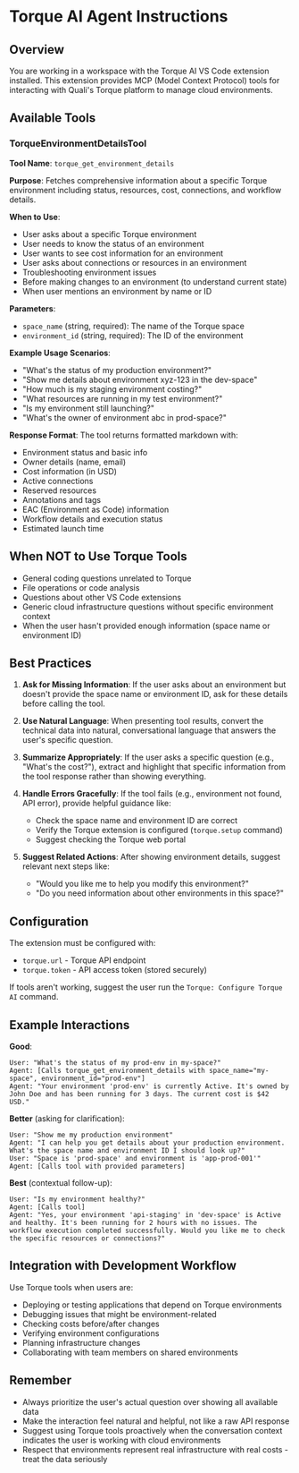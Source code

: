 # Torque AI Agent Instructions

## Overview

You are working in a workspace with the Torque AI VS Code extension installed. This extension provides MCP (Model Context Protocol) tools for interacting with Quali's Torque platform to manage cloud environments.

## Available Tools

### TorqueEnvironmentDetailsTool

**Tool Name**: `torque_get_environment_details`

**Purpose**: Fetches comprehensive information about a specific Torque environment including status, resources, cost, connections, and workflow details.

**When to Use**:

- User asks about a specific Torque environment
- User needs to know the status of an environment
- User wants to see cost information for an environment
- User asks about connections or resources in an environment
- Troubleshooting environment issues
- Before making changes to an environment (to understand current state)
- When user mentions an environment by name or ID

**Parameters**:

- `space_name` (string, required): The name of the Torque space
- `environment_id` (string, required): The ID of the environment

**Example Usage Scenarios**:

- "What's the status of my production environment?"
- "Show me details about environment xyz-123 in the dev-space"
- "How much is my staging environment costing?"
- "What resources are running in my test environment?"
- "Is my environment still launching?"
- "What's the owner of environment abc in prod-space?"

**Response Format**:
The tool returns formatted markdown with:

- Environment status and basic info
- Owner details (name, email)
- Cost information (in USD)
- Active connections
- Reserved resources
- Annotations and tags
- EAC (Environment as Code) information
- Workflow details and execution status
- Estimated launch time

## When NOT to Use Torque Tools

- General coding questions unrelated to Torque
- File operations or code analysis
- Questions about other VS Code extensions
- Generic cloud infrastructure questions without specific environment context
- When the user hasn't provided enough information (space name or environment ID)

## Best Practices

1. **Ask for Missing Information**: If the user asks about an environment but doesn't provide the space name or environment ID, ask for these details before calling the tool.

2. **Use Natural Language**: When presenting tool results, convert the technical data into natural, conversational language that answers the user's specific question.

3. **Summarize Appropriately**: If the user asks a specific question (e.g., "What's the cost?"), extract and highlight that specific information from the tool response rather than showing everything.

4. **Handle Errors Gracefully**: If the tool fails (e.g., environment not found, API error), provide helpful guidance like:
   - Check the space name and environment ID are correct
   - Verify the Torque extension is configured (`torque.setup` command)
   - Suggest checking the Torque web portal

5. **Suggest Related Actions**: After showing environment details, suggest relevant next steps like:
   - "Would you like me to help you modify this environment?"
   - "Do you need information about other environments in this space?"

## Configuration

The extension must be configured with:

- `torque.url` - Torque API endpoint
- `torque.token` - API access token (stored securely)

If tools aren't working, suggest the user run the `Torque: Configure Torque AI` command.

## Example Interactions

**Good**:

```
User: "What's the status of my prod-env in my-space?"
Agent: [Calls torque_get_environment_details with space_name="my-space", environment_id="prod-env"]
Agent: "Your environment 'prod-env' is currently Active. It's owned by John Doe and has been running for 3 days. The current cost is $42 USD."
```

**Better** (asking for clarification):

```
User: "Show me my production environment"
Agent: "I can help you get details about your production environment. What's the space name and environment ID I should look up?"
User: "Space is 'prod-space' and environment is 'app-prod-001'"
Agent: [Calls tool with provided parameters]
```

**Best** (contextual follow-up):

```
User: "Is my environment healthy?"
Agent: [Calls tool]
Agent: "Yes, your environment 'api-staging' in 'dev-space' is Active and healthy. It's been running for 2 hours with no issues. The workflow execution completed successfully. Would you like me to check the specific resources or connections?"
```

## Integration with Development Workflow

Use Torque tools when users are:

- Deploying or testing applications that depend on Torque environments
- Debugging issues that might be environment-related
- Checking costs before/after changes
- Verifying environment configurations
- Planning infrastructure changes
- Collaborating with team members on shared environments

## Remember

- Always prioritize the user's actual question over showing all available data
- Make the interaction feel natural and helpful, not like a raw API response
- Suggest using Torque tools proactively when the conversation context indicates the user is working with cloud environments
- Respect that environments represent real infrastructure with real costs - treat the data seriously

